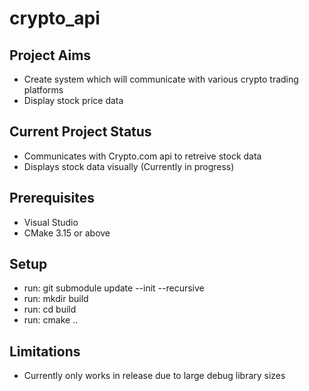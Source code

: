 crypto_api
==========

Project Aims
------------

- Create system which will communicate with various crypto trading platforms
- Display stock price data

Current Project Status
----------------------

- Communicates with Crypto.com api to retreive stock data
- Displays stock data visually (Currently in progress)

Prerequisites
-------------
- Visual Studio
- CMake 3.15 or above

Setup
-----
- run: git submodule update --init --recursive
- run: mkdir build
- run: cd build
- run: cmake ..

Limitations
-----------
- Currently only works in release due to large debug library sizes

